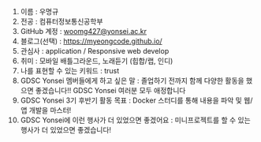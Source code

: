 1. 이름 : 우명규
2. 전공 : 컴퓨터정보통신공학부
3. GitHub 계정 : woomg427@yonsei.ac.kr
4. 블로그(선택) : https://myeongcode.github.io/
5. 관심사 : application / Responsive web develop
6. 취미 : 모바일 배틀그라운드, 노래듣기 (힙합/랩, 인디)
7. 나를 표현할 수 있는 키워드 : trust
8. GDSC Yonsei 멤버들에게 하고 싶은 말 : 졸업하기 전까지 함께 다양한 활동을 했으면 좋겠습니다!! GDSC Yonsei 여러분 모두 애정합니다
9. GDSC Yonsei 3기 후반기 활동 목표 : Docker 스터디를 통해 내용을 파악 및 웹/앱 개발을 마스터!
10. GDSC Yonsei에 이런 행사가 더 있었으면 좋겠어요 : 미니프로젝트를 할 수 있는 행사가 더 있었으면 좋겠습니다!
